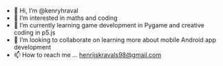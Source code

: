 - 👋 Hi, I’m @kenryhraval
- 👀 I’m interested in maths and coding
- 🌱 I’m currently learning game development in Pygame and creative coding in p5.js
- 💞️ I’m looking to collaborate on learning more about mobile Android app development
- 📫 How to reach me ... henrijskravals98@gmail.com

<!---
kenryhraval/kenryhraval is a ✨ special ✨ repository because its `README.md` (this file) appears on your GitHub profile.
You can click the Preview link to take a look at your changes.
--->
